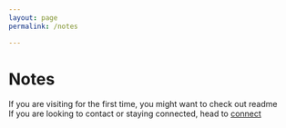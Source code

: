 ```yaml
---
layout: page
permalink: /notes

---
```


# Notes

If you are visiting for the first time, you might want to check out readme <br>
If you are looking to contact or staying connected, head to [connect](https://www.sijokuruvilla.in/connect)




<!--

Know
Connect

Connect
Now
About
 
Writings
Columns
Rethink

Books
Boardgames
Productivity

Talks
Media
Work

Index

* About me
* What am I upto now
* Best way to reach me

Credo

* I still receive queries from Startup Village
* I don't accept mementos
* I don't read newspapers

Articles

* Articles
* Rethink manifesto
* Personal credo

-->